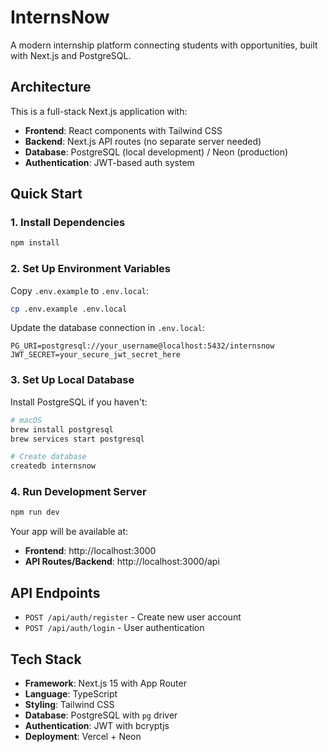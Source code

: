 # InternsNow

A modern internship platform connecting students with opportunities, built with Next.js and PostgreSQL.

## Architecture

This is a full-stack Next.js application with:
- **Frontend**: React components with Tailwind CSS
- **Backend**: Next.js API routes (no separate server needed)
- **Database**: PostgreSQL (local development) / Neon (production)
- **Authentication**: JWT-based auth system

## Quick Start

### 1. Install Dependencies
```bash
npm install
```

### 2. Set Up Environment Variables
Copy `.env.example` to `.env.local`:
```bash
cp .env.example .env.local
```

Update the database connection in `.env.local`:
```env
PG_URI=postgresql://your_username@localhost:5432/internsnow
JWT_SECRET=your_secure_jwt_secret_here
```

### 3. Set Up Local Database
Install PostgreSQL if you haven't:
```bash
# macOS
brew install postgresql
brew services start postgresql

# Create database
createdb internsnow
```

### 4. Run Development Server
```bash
npm run dev
```

Your app will be available at:
- **Frontend**: http://localhost:3000
- **API Routes/Backend**: http://localhost:3000/api

## API Endpoints

- `POST /api/auth/register` - Create new user account
- `POST /api/auth/login` - User authentication

## Tech Stack

- **Framework**: Next.js 15 with App Router
- **Language**: TypeScript
- **Styling**: Tailwind CSS
- **Database**: PostgreSQL with `pg` driver
- **Authentication**: JWT with bcryptjs
- **Deployment**: Vercel + Neon

